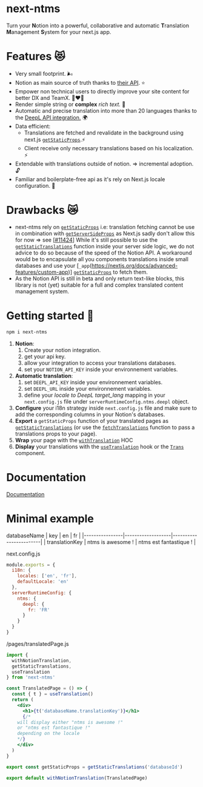 # next-ntms

Turn your **N**otion into a powerful, collaborative and automatic **T**ranslation **M**anagement **S**ystem for your next.js app.

# Features 😻

- Very small footprint. 🌬️
- Notion as main source of truth thanks to [their API](https://developers.notion.com/). ⭐
- Empower non technical users to directly improve your site content for better DX and TeamX. 👩‍❤️‍👩
- Render simple string or **complex** _rich text._ 📝
- Automatic and precise translation into more than 20 languages thanks to the [DeepL API integration.](https://www.ntms.dev/using-deepl) 🌍
- Data efficient:
  - Translations are fetched and revalidate in the background using next.js [`getStaticProps`](https://nextjs.org/docs/basic-features/data-fetching#getstaticprops-static-generation).⚡
  - Client receive only necessary translations based on his localization. ⚡
- Extendable with translations outside of notion. ⇒ incremental adoption. 🔓
- Familiar and boilerplate-free api as it's rely on Next.js locale configuration. 💫

# Drawbacks 😿

- next-ntms rely on [`getStaticProps`](https://nextjs.org/docs/basic-features/data-fetching#getstaticprops-static-generation) i.e: translation fetching cannot be use in combination with [`getServerSideProps`](https://nextjs.org/docs/basic-features/data-fetching#getserversideprops-server-side-rendering) as Next.js sadly don't allow this for now ⇒ see [[#11424](https://github.com/vercel/next.js/discussions/11424)]
  While it's still possible to use the [`getStaticTranslations`](https://www.ntms.dev/getstatictranslations) function inside your server side logic, we do not advice to do so because of the speed of the Notion API.
  A workaround would be to encapsulate all you components translations inside small databases and use your [`_app`(https://nextjs.org/docs/advanced-features/custom-app)] [`getStaticProps`](https://nextjs.org/docs/basic-features/data-fetching#getstaticprops-static-generation) to fetch them.
- As the Notion API is still in beta and only return text-like blocks, this library is not (yet) suitable for a full and complex translated content management system.

# Getting started 💨

```bash
npm i next-ntms
```

1. **Notion**:
   1. Create your notion integration.
   2. get your api key.
   3. allow your integration to access your translations databases.
   4. set your `NOTION_API_KEY` inside your environnement variables.
2. **Automatic translation**:
   1. set `DEEPL_API_KEY` inside your environnement variables.
   2. set `DEEPL_URL` inside your environnement variables.
   3. define your _locale to DeepL target_lang_ mapping in your `next.config.js` file under `serverRuntimeConfig.ntms.deepl` object.
3. **Configure** your i18n strategy inside `next.config.js` file and make sure to add the corresponding columns in your Notion's databases.
4. **Export** a `getStaticProps` function of your translated pages as [`getStaticTranslations`](https://www.ntms.dev/getstatictranslations) (or use the [`fetchTranslations`](https://www.ntms.dev/fetchtranslations) function to pass a translations props to your page).
5. **Wrap** your page with the [`withTranslation`](https://www.ntms.dev/withtranslations) HOC
6. **Display** your translations with the [`useTranslation`](https://www.ntms.dev/usetranslations) hook or the [`Trans`](https://www.ntms.dev/Trans) component.

# Documentation

[Documentation](https://www.ntms.dev)

# Minimal example

databaseName
| key | en | fr |
|----------------|-------------------|------------------------|
| translationKey | ntms is awesome ! | ntms est fantastique ! |

next.config.js

```jsx
module.exports = {
  i18n: {
    locales: ['en', 'fr'],
    defaultLocale: 'en'
  },
  serverRuntimeConfig: {
    ntms: {
      deepl: {
        fr: 'FR'
      }
    }
  }
}
```

/pages/translatedPage.js

```jsx
import {
  withNotionTranslation,
  getStaticTranslations,
  useTranslation
} from 'next-ntms'

const TranslatedPage = () => {
  const { t } = useTranslation()
  return (
    <div>
      <h1>{t('databaseName.translationKey')}</h1>
      {/*
    will display either "ntms is awesome !"
    or "ntms est fantastique !"
    depending on the locale
    */}
    </div>
  )
}

export const getStaticProps = getStaticTranslations('databaseId')

export default withNotionTranslation(TranslatedPage)
```
